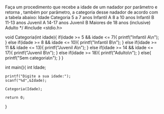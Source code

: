 Faça um procedimento que recebe a idade de um nadador por parâmetro e retorna , também por parâmetro, a categoria desse nadador de acordo com a tabela abaixo:
Idade Categoria
5 a 7 anos Infantil A
8 a 10 anos Infantil B
11-13 anos Juvenil A
14-17 anos Juvenil B
Maiores de 18 anos (inclusive) Adulto
*/
#include <stdio.h>

void Categoria(int idade){
    if(idade >= 5 && idade <= 7){
        printf("Infantil A\n");
    }
    else if(idade >= 8 && idade <= 10){
        printf("Infantil B\n");
    }
    else if(idade >= 11 && idade <= 13){
        printf("Juvenil A\n");
    }
    else if(idade >= 14 && idade <= 17){
        printf("Juvenil B\n");
    }
    else if(idade >= 18){
        printf("Adulto\n");
    }
    else{
        printf("Sem categoria\n");
    }
}

int main(){
    int Idade;

    printf("Digite a sua idade:");
    scanf("%d",&Idade);

    Categoria(Idade);

    return 0;
}
